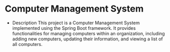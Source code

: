# Computer Management System 
- Description
This project is a Computer Management System implemented using 
the Spring Boot framework. It provides functionalities for managing computers within an organization, 
including adding new computers, updating their information, and viewing a list of all computers.
